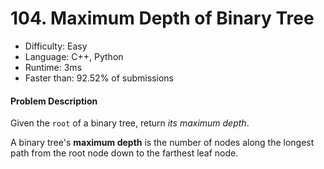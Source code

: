 # 104. Maximum Depth of Binary Tree
- Difficulty: Easy
- Language: C++, Python
- Runtime: 3ms
- Faster than: 92.52% of submissions

#### Problem Description
Given the `root` of a binary tree, return *its maximum depth*.

A binary tree's **maximum depth** is the number of nodes along the longest path from the root node down to the farthest leaf node.